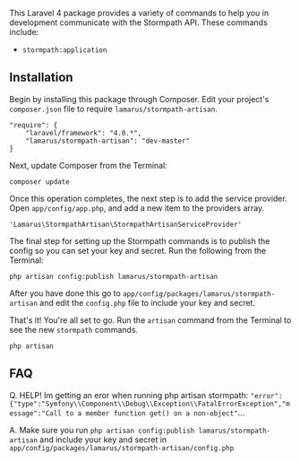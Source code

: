 This Laravel 4 package provides a variety of commands to help you in development communicate with the Stormpath API.  These commands include:

- `stormpath:application`


## Installation

Begin by installing this package through Composer. Edit your project's `composer.json` file to require `lamarus/stormpath-artisan`.

    "require": {
		"laravel/framework": "4.0.*",
		"lamarus/stormpath-artisan": "dev-master"
	}

Next, update Composer from the Terminal:

    composer update

Once this operation completes, the next step is to add the service provider. Open `app/config/app.php`, and add a new item to the providers array.

    'Lamarus\StormpathArtisan\StormpathArtisanServiceProvider'

The final step for setting up the Stormpath commands is to publish the config so you can set your key and secret.  Run the following from the Terminal:
    
    php artisan config:publish lamarus/stormpath-artisan

After you have done this go to `app/config/packages/lamarus/stormpath-artisan` and edit the `config.php` file to include your key and secret.


That's it! You're all set to go. Run the `artisan` command from the Terminal to see the new `stormpath` commands.

    php artisan


## FAQ

Q.  HELP!  Im getting an eror when running php artisan stormpath: `"error":{"type":"Symfony\\Component\\Debug\\Exception\\FatalErrorException","message":"Call to a member function get() on a non-object"`...

A.  Make sure you run `php artisan config:publish lamarus/stormpath-artisan` and include your key and secret in `app/config/packages/lamarus/stormpath-artisan/config.php`
